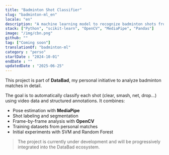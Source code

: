 ```yaml
---
title: "Badminton Shot Classifier"
slug: "badminton-ml_en"
locale: "en"
description: "A machine learning model to recognize badminton shots from annotated match videos. Coming soon."
stack: ["Python", "scikit-learn", "OpenCV", "MediaPipe", "Pandas"]
image: "/img/cbn.png"
github: ""
tag: ["Coming soon"]
translationOf: "badminton-ml"
category : "perso"
startDate : "2024-10-01"
endDate : ""
updatedDate : "2025-06-25"
---
```


This project is part of **DataBad**, my personal initiative to analyze badminton matches in detail.

The goal is to automatically classify each shot (clear, smash, net, drop...) using video data and structured annotations. It combines:

- Pose estimation with **MediaPipe**
- Shot labeling and segmentation
- Frame-by-frame analysis with **OpenCV**
- Training datasets from personal matches
- Initial experiments with SVM and Random Forest

> The project is currently under development and will be progressively integrated into the DataBad ecosystem.
